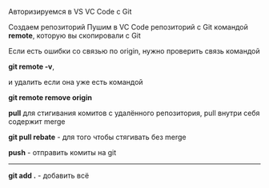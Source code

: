 Авторизируемся в VS VC Code с Git

Создаем репозиторий
Пушим в VC Code репозиторий с Git
командой __remote__, которую вы скопировали с Git

Если есть ошибки со связью по origin,
нужно проверить связь командой 

__git remote -v__,

и удалить если она уже есть командой

__git remote remove origin__

__pull__ для стигивания комитов с удалённого репозитория, pull внутри себя содержит merge

__git pull rebate__ - для того чтобы стягивать без merge

__push__ - отправить комиты на git

---
__git add .__ - добавить всё